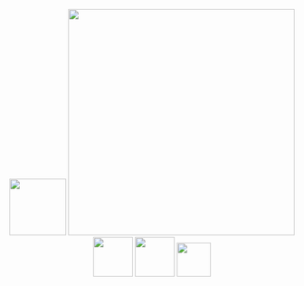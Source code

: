 <p align="center">
  <img src="https://www.ibm.com/brand/systems/developer/b1db1ae501d522a1a4b49613fe07c9f1/01_8-bar-positive.svg" height="100">
  <img src="https://1.cms.s81c.com/sites/default/files/2020-11-27/kubernetes-service-faq-leadspace.jpg" width="400">
  <img src="https://kubernetes.io/images/favicon.png" width="70">
  <img src="https://containerd.io/img/logos/icon/black/containerd-icon-black.png" width="70" >
  <img src="https://github.com/opencontainers/artwork/blob/master/oci/stacked/color/oci-stacked-color.png" width="60">
</p>
